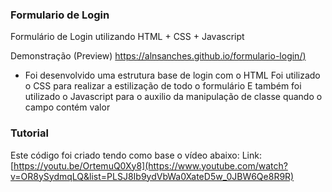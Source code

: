 ### Formulario de Login
Formulário de Login utilizando HTML + CSS + Javascript

Demonstração (Preview)
[https://alnsanches.github.io/formulario-login/)](https://alnsanches.github.io/formulario-login/)


- Foi desenvolvido uma estrutura base de login com o HTML Foi utilizado o CSS para realizar a estilização de todo o formulário E também foi utilizado o Javascript para o auxilio da manipulação de classe quando o campo contém valor

### Tutorial
Este código foi criado tendo como base o vídeo abaixo:
Link: [https://youtu.be/OrtemuQ0Xy8](https://www.youtube.com/watch?v=OR8ySydmqLQ&list=PLSJ8Ib9ydVbWa0XateD5w_0JBW6Qe8R9R)
